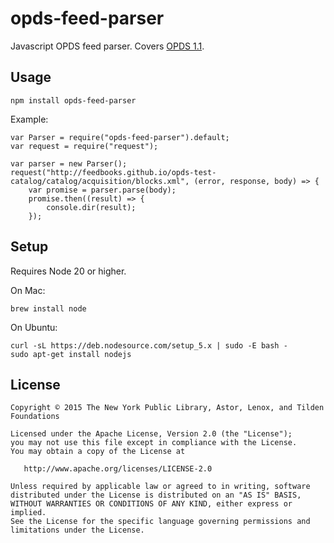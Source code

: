 # opds-feed-parser
Javascript OPDS feed parser. Covers [OPDS 1.1](http://opds-spec.org/specs/opds-catalog-1-1-20110627/).


## Usage
```
npm install opds-feed-parser
```

Example:
```
var Parser = require("opds-feed-parser").default;
var request = require("request");

var parser = new Parser();
request("http://feedbooks.github.io/opds-test-catalog/catalog/acquisition/blocks.xml", (error, response, body) => {
    var promise = parser.parse(body);
    promise.then((result) => {
        console.dir(result);
    });
```

## Setup
Requires Node 20 or higher.

On Mac:
```
brew install node
```

On Ubuntu:
```
curl -sL https://deb.nodesource.com/setup_5.x | sudo -E bash -
sudo apt-get install nodejs
```


## License

```
Copyright © 2015 The New York Public Library, Astor, Lenox, and Tilden Foundations

Licensed under the Apache License, Version 2.0 (the "License");
you may not use this file except in compliance with the License.
You may obtain a copy of the License at

   http://www.apache.org/licenses/LICENSE-2.0

Unless required by applicable law or agreed to in writing, software
distributed under the License is distributed on an "AS IS" BASIS,
WITHOUT WARRANTIES OR CONDITIONS OF ANY KIND, either express or implied.
See the License for the specific language governing permissions and
limitations under the License.
```
